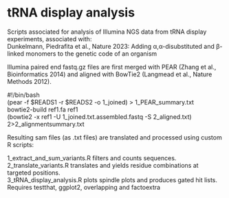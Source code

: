 # tRNA display analysis

Scripts associated for analysis of Illumina NGS data from tRNA display experiments, associated with: \
Dunkelmann, Piedrafita et al., Nature 2023: Adding α,α-disubstituted and β-linked monomers to the genetic code of an organism

Illumina paired end fastq.gz files are first merged with PEAR (Zhang et al., Bioinformatics 2014) and aligned with BowTie2 (Langmead et al., Nature Methods 2012). 

#!/bin/bash \
(pear -f $READS1 -r $READS2 -o 1_joined) > 1_PEAR_summary.txt \
bowtie2-build ref1.fa ref1 \
(bowtie2 -x ref1 -U 1_joined.txt.assembled.fastq -S 2_aligned.txt) 2>2_alignmentsummary.txt 

Resulting sam files (as .txt files) are translated and processed using custom R scripts: 

1_extract_and_sum_variants.R filters and counts sequences.\
2_translate_variants.R translates and yields residue combinations at targeted positions. \
3_tRNA_display_analysis.R plots spindle plots and produces gated hit lists. Requires testthat, ggplot2, overlapping and factoextra



